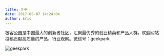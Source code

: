 ```yaml
---
title: 关于
date: 2017-06-07 14:24:04
author: Eric
---
```

极客公园是中国最大的创新者社区，汇聚最优秀的创业精英和产品人群。欢迎网站投稿贡献高质量的产品、行业观察。微信号：geekpark

![geekpark](https://ocpk3ohd2.qnssl.com/assets/qrcodes/geekpark-1e9a66f8b62a8c80c1afce702a924b94.jpg?imageView2/2/h/120/interlace/1/q/88/ignore-error/1/)


